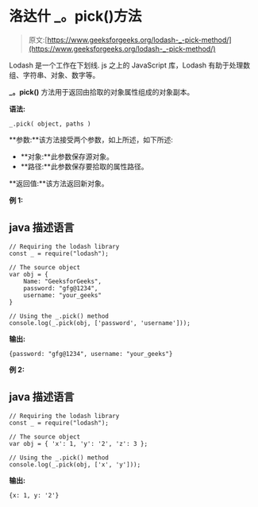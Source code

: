 # 洛达什 _。pick()方法

> 原文:[https://www.geeksforgeeks.org/lodash-_-pick-method/](https://www.geeksforgeeks.org/lodash-_-pick-method/)

Lodash 是一个工作在下划线. js 之上的 JavaScript 库，Lodash 有助于处理数组、字符串、对象、数字等。

**_。pick()** 方法用于返回由拾取的对象属性组成的对象副本。

**语法:**

```
_.pick( object, paths )

```

**参数:**该方法接受两个参数，如上所述，如下所述:

*   **对象:**此参数保存源对象。
*   **路径:**此参数保存要拾取的属性路径。

**返回值:**该方法返回新对象。

**例 1:**

## java 描述语言

```
// Requiring the lodash library  
const _ = require("lodash");  

// The source object
var obj = { 
    Name: "GeeksforGeeks", 
    password: "gfg@1234", 
    username: "your_geeks"
}

// Using the _.pick() method 
console.log(_.pick(obj, ['password', 'username']));
```

**输出:**

```
{password: "gfg@1234", username: "your_geeks"}

```

**例 2:**

## java 描述语言

```
// Requiring the lodash library  
const _ = require("lodash");  

// The source object
var obj = { 'x': 1, 'y': '2', 'z': 3 };

// Using the _.pick() method 
console.log(_.pick(obj, ['x', 'y']));
```

**输出:**

```
{x: 1, y: '2'}

```